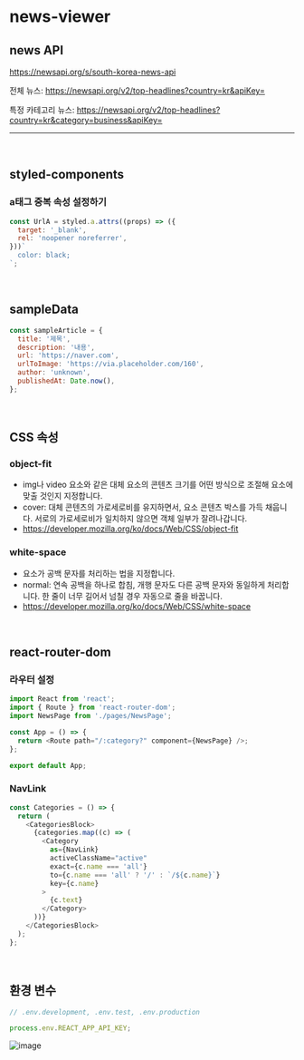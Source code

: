 # news-viewer

## news API

https://newsapi.org/s/south-korea-news-api

전체 뉴스: https://newsapi.org/v2/top-headlines?country=kr&apiKey=

특정 카테고리 뉴스: https://newsapi.org/v2/top-headlines?country=kr&category=business&apiKey=

---

<br />

## styled-components

### a태그 중복 속성 설정하기

```js
const UrlA = styled.a.attrs((props) => ({
  target: '_blank',
  rel: 'noopener noreferrer',
}))`
  color: black;
`;
```

<br />

## sampleData

```js
const sampleArticle = {
  title: '제목',
  description: '내용',
  url: 'https://naver.com',
  urlToImage: 'https://via.placeholder.com/160',
  author: 'unknown',
  publishedAt: Date.now(),
};
```

<br />

## CSS 속성

### object-fit

- img나 video 요소와 같은 대체 요소의 콘텐츠 크기를 어떤 방식으로 조절해 요소에 맞출 것인지 지정합니다.
- cover: 대체 콘텐츠의 가로세로비를 유지하면서, 요소 콘텐츠 박스를 가득 채웁니다. 서로의 가로세로비가 일치하지 않으면 객체 일부가 잘려나갑니다.
- https://developer.mozilla.org/ko/docs/Web/CSS/object-fit

### white-space

- 요소가 공백 문자를 처리하는 법을 지정합니다.
- normal: 연속 공백을 하나로 합침, 개행 문자도 다른 공백 문자와 동일하게 처리합니다. 한 줄이 너무 길어서 넘칠 경우 자동으로 줄을 바꿉니다.
- https://developer.mozilla.org/ko/docs/Web/CSS/white-space

<br />

## react-router-dom

### 라우터 설정

```js
import React from 'react';
import { Route } from 'react-router-dom';
import NewsPage from './pages/NewsPage';

const App = () => {
  return <Route path="/:category?" component={NewsPage} />;
};

export default App;
```

### NavLink

```js
const Categories = () => {
  return (
    <CategoriesBlock>
      {categories.map((c) => (
        <Category
          as={NavLink}
          activeClassName="active"
          exact={c.name === 'all'}
          to={c.name === 'all' ? '/' : `/${c.name}`}
          key={c.name}
        >
          {c.text}
        </Category>
      ))}
    </CategoriesBlock>
  );
};
```

<br />

## 환경 변수

```js
// .env.development, .env.test, .env.production

process.env.REACT_APP_API_KEY;
```

![image](https://user-images.githubusercontent.com/63990390/130591329-c54293fa-0eb9-467d-805f-be5205026c69.png)
